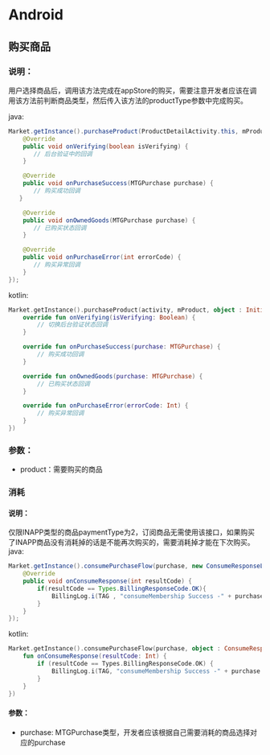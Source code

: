 # Android

## 购买商品
### 说明：
用户选择商品后，调用该方法完成在appStore的购买，需要注意开发者应该在调用该方法前判断商品类型，然后传入该方法的productType参数中完成购买。

java:

```java
Market.getInstance().purchaseProduct(ProductDetailActivity.this, mProduct, new InitiatePurchaseListener() {
    @Override
    public void onVerifying(boolean isVerifying) {
       // 后台验证中的回调
    }

    @Override
    public void onPurchaseSuccess(MTGPurchase purchase) {
       // 购买成功回调
   }

    @Override
    public void onOwnedGoods(MTGPurchase purchase) {
       // 已购买状态回调
    }

    @Override
    public void onPurchaseError(int errorCode) {
       // 购买异常回调
    }
});
```
kotlin:

```kotlin
Market.getInstance().purchaseProduct(activity, mProduct, object : InitiatePurchaseListener {
    override fun onVerifying(isVerifying: Boolean) {
        // 切换后台验证状态回调
    }

    override fun onPurchaseSuccess(purchase: MTGPurchase) {
        // 购买成功回调
    }

    override fun onOwnedGoods(purchase: MTGPurchase) {
        // 已购买状态回调
    }

    override fun onPurchaseError(errorCode: Int) {
        // 购买异常回调
    }
})
```

### 参数：
- product：需要购买的商品
### 消耗
#### 说明：
仅限INAPP类型的商品paymentType为2，订阅商品无需使用该接口，如果购买了INAPP商品没有消耗掉的话是不能再次购买的，需要消耗掉才能在下次购买。
java:

```java
Market.getInstance().consumePurchaseFlow(purchase, new ConsumeResponseListener() {
    @Override
    public void onConsumeResponse(int resultCode) {
        if(resultCode == Types.BillingResponseCode.OK){
            BillingLog.i(TAG , "consumeMembership Success -" + purchase.getProductId());
        }
    }
});
```
kotlin:

```kotlin
Market.getInstance().consumePurchaseFlow(purchase, object : ConsumeResponseListener() {
    fun onConsumeResponse(resultCode: Int) {
        if (resultCode == Types.BillingResponseCode.OK) {
            BillingLog.i(TAG, "consumeMembership Success -" + purchase.getProductId())
        }
    }
})
```

#### 参数：
- purchase: MTGPurchase类型，开发者应该根据自己需要消耗的商品选择对应的purchase